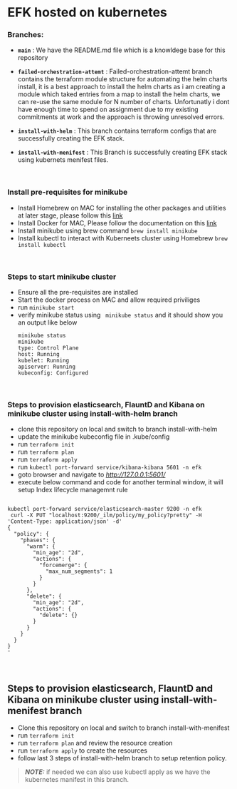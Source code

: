 # EFK hosted on kubernetes

### Branches: 
- **```main```** : We have the README.md file which is a knowldege base for this repository 
  <br>

- **```failed-orchestration-attemt```** : Failed-orchestration-attemt branch contains the terraform module structure for automating the helm charts install, it is a best approach to install the helm charts as i am creating a module which taked entries from a map to install the helm charts, we can re-use the same module for N number of charts. Unfortunatly i dont have enough time to spend on assignment due to my existing commitments at work and the approach is throwing unresolved errors.
  <br>
- **```install-with-helm```** :  This branch contains terraform configs that are successfully creating the EFK stack. 
  <br>
- **```install-with-menifest```** :  This Branch is successfully creating EFK stack using kubernets menifest files.

<br>

### Install pre-requisites for minikube
- Install Homebrew on MAC for installing the other packages and utilities at later stage, please follow this [link](https://brew.sh/) 
- Install Docker for MAC, Please follow the documentation on this [link](https://docs.docker.com/desktop/install/mac-install/)  
- Install minikube using brew command ```brew install minikube```
- Install kubectl to interact with Kuberneets cluster using Homebrew ``` brew install kubectl ```

<br>

### Steps to start minikube cluster
- Ensure all the pre-requisites are installed
- Start the docker process on MAC and allow required priviliges
- run ```minikube start```
- verify minikube status using ``` minikube status``` and it should show you an output like below
  ```
  minikube status
  minikube
  type: Control Plane
  host: Running
  kubelet: Running
  apiserver: Running
  kubeconfig: Configured
  ```

<br>

### Steps to provision elasticsearch, FlauntD and Kibana on minikube cluster using install-with-helm branch
- clone this repository on local and switch to branch install-with-helm
- update the minikube kubeconfig file in .kube/config 
- run ```terraform init ```
- run ```terraform plan ```
- run ```terraform apply```
- run ```kubectl port-forward service/kibana-kibana 5601 -n efk```
- goto browser and navigate to *http://127.0.0.1:5601/*
- execute below command and code for another terminal window, it will setup Index lifecycle managemnt rule


```

kubectl port-forward service/elasticsearch-master 9200 -n efk 
 curl -X PUT "localhost:9200/_ilm/policy/my_policy?pretty" -H 'Content-Type: application/json' -d'
{
  "policy": {
    "phases": {
      "warm": {
        "min_age": "2d",
        "actions": {
          "forcemerge": {
            "max_num_segments": 1
          }
        }
      },
      "delete": {
        "min_age": "2d",
        "actions": {
          "delete": {}
        }
      }
    }
  }
}
'
```
<br>

## Steps to provision elasticsearch, FlauntD and Kibana on minikube cluster using install-with-menifest branch
- Clone this repository on local and switch to branch install-with-menifest
- run ```terraform init```
- run ```terraform plan``` and review the resource creation
- run ```terraform apply``` to create the resources
- follow last 3 steps of install-with-helm branch to setup retention policy. 
> **_NOTE:_** if needed we can also use kubectl apply as we have the kubernetes manifest in this branch.










